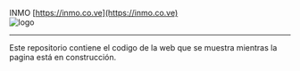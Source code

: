 INMO
[https://inmo.co.ve](https://inmo.co.ve)   
![logo](https://i.imgur.com/KYeGDoc.png)


----------

Este repositorio contiene el codigo de la web que se muestra mientras la pagina está en construcción.